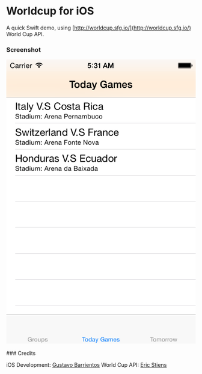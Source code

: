 Worldcup for iOS
================

A quick Swift demo, using [http://worldcup.sfg.io/](http://worldcup.sfg.io/) World Cup API.

### Screenshot
![Alt Screenshot](https://raw.githubusercontent.com/acidstudios/WorldCupSwift/master/screenshoot/screen.png)

### Credits

iOS Development: [Gustavo Barrientos](http://www.acidstudios.mx)
World Cup API: [Eric Stiens](http//www.softwareforgood.com/soccer-good)
